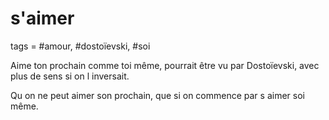 # s'aimer
tags = #amour, #dostoïevski, #soi

Aime ton prochain comme toi même, pourrait être vu par Dostoïevski, avec plus de sens si on l inversait.

Qu on ne peut aimer son prochain, que si on commence par s aimer soi même.